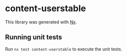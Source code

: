 # content-userstable

This library was generated with [Nx](https://nx.dev).

## Running unit tests

Run `nx test content-userstable` to execute the unit tests.

